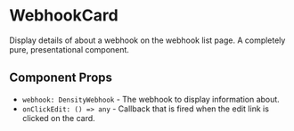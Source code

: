 # WebhookCard

Display details of about a webhook on the webhook list page. A completely pure, presentational
component.

## Component Props
- `webhook: DensityWebhook` - The webhook to display information about.
- `onClickEdit: () => any` - Callback that is fired when the edit link is clicked on the card.
